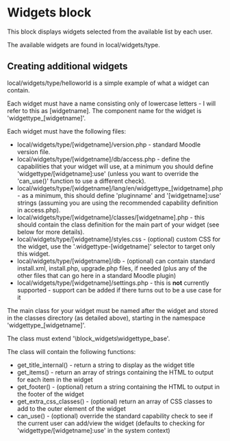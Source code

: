 # Widgets block

This block displays widgets selected from the available list by each user.

The available widgets are found in local/widgets/type.

## Creating additional widgets

local/widgets/type/helloworld is a simple example of what a widget can contain.

Each widget must have a name consisting only of lowercase letters - I will refer to this as [widgetname]. The component name for the widget is 'widgettype_[widgetname]'.

Each widget must have the following files:
* local/widgets/type/[widgetname]/version.php - standard Moodle version file.
* local/widgets/type/[widgetname]/db/access.php - define the capabilities that your widget will use, at a minimum you should define 'widgettype/[widgetname]:use' (unless you want to override the 'can_use()' function to use a different check).
* local/widgets/type/[widgetname]/lang/en/widgettype_[widgetname].php - as a minimum, this should define 'pluginname' and '[widgetname]:use' strings (assuming you are using the recommended capability definition in access.php).
* local/widgets/type/[widgetname]/classes/[widgetname].php - this should contain the class definition for the main part of your widget (see below for more details).
* local/widgets/type/[widgetname]/styles.css - (optional) custom CSS for the widget, use the '.widgettype-[widgetname]' selector to target only this widget.
* local/widgets/type/[widgetname]/db - (optional) can contain standard install.xml, install.php, upgrade.php files, if needed (plus any of the other files that can go here in a standard Moodle plugin)
* local/widgets/type/[widgetname]/settings.php - this is **not** currently supported - support can be added if there turns out to be a use case for it

The main class for your widget must be named after the widget and stored in the classes directory (as detailed above), starting in the namespace 'widgettype_[widgetname]'.

The class must extend '\block_widgets\widgettype_base'.

The class will contain the following functions:
* get_title_internal() - return a string to display as the widget title
* get_items() - return an array of strings containing the HTML to output for each item in the widget
* get_footer() - (optional) return a string containing the HTML to output in the footer of the widget
* get_extra_css_classes() - (optional) return an array of CSS classes to add to the outer element of the widget
* can_use() - (optional) override the standard capability check to see if the current user can add/view the widget (defaults to checking for 'widgettype/[widgetname]:use' in the system context)
